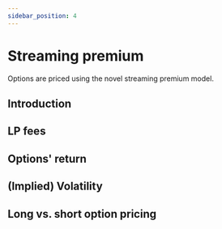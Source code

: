```yaml
---
sidebar_position: 4
---
```


# Streaming premium
Options are priced using the novel streaming premium model.

## Introduction

## LP fees

## Options' return

## (Implied) Volatility

## Long vs. short option pricing
